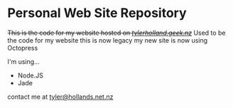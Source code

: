 # Personal Web Site Repository

~~This is the code for my website hosted on *[tylerholland.geek.nz](http://tylerholland.geek.nz)*~~
Used to be the code for my website this is now legacy my new site is now using Octopress

I'm using...
* Node.JS
* Jade

contact me at tyler@hollands.net.nz
